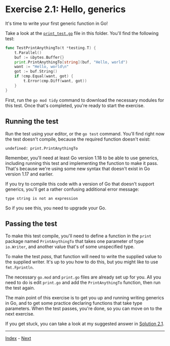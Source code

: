 # Exercise 2.1: Hello, generics

It's time to write your first generic function in Go!

Take a look at the [`print_test.go`](print_test.go) file in this folder. You'll find the following test:

```go
func TestPrintAnythingTo(t *testing.T) {
	t.Parallel()
	buf := &bytes.Buffer{}
	print.PrintAnythingTo[string](buf, "Hello, world")
	want := "Hello, world\n"
	got := buf.String()
	if !cmp.Equal(want, got) {
		t.Error(cmp.Diff(want, got))
	}
}
```

First, run the `go mod tidy` command to download the necessary modules for this test. Once that's completed, you're ready to start the exercise.

## Running the test

Run the test using your editor, or the `go test` command. You'll find right now the test doesn't compile, because the required function doesn't exist:

```
undefined: print.PrintAnythingTo
```

Remember, you'll need at least Go version 1.18 to be able to use generics, including running this test and implementing the function to make it pass. That's because we're using some new syntax that doesn't exist in Go version 1.17 and earlier.

If you try to compile this code with a version of Go that doesn't support generics, you'll get a rather confusing additional error message:

```
type string is not an expression
```

So if you see this, you need to upgrade your Go.

## Passing the test

To make this test compile, you'll need to define a function in the `print` package named `PrintAnythingTo` that takes one parameter of type `io.Writer`, and another value that's of some unspecified type.

To make the test _pass_, that function will need to write the supplied value to the supplied writer. It's up to you how to do this, but you might like to use `fmt.Fprintln`.

The necessary `go.mod` and `print.go` files are already set up for you. All you need to do is edit `print.go` and add the `PrintAnythingTo` function, then run the test again.

The main point of this exercise is to get you up and running writing generics in Go, and to get some practice declaring functions that take type parameters. When the test passes, you're done, so you can move on to the next exercise.

If you get stuck, you can take a look at my suggested answer in [Solution 2.1](../../solutions/2.1/print.go).

---

[Index](../../) - [Next](../2.2/)